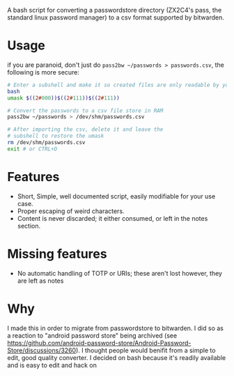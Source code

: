 A bash script for converting a passwordstore directory (ZX2C4's pass, the standard linux password manager) to a csv format supported by bitwarden.

# Usage

if you are paranoid, don't just do `pass2bw ~/passwords > passwords.csv`, the following is more secure:
```sh
# Enter a subshell and make it so created files are only readable by you
bash
umask $((2#000))$((2#111))$((2#111))

# Convert the passwords to a csv file store in RAM
pass2bw ~/passwords > /dev/shm/passwords.csv

# After importing the csv, delete it and leave the
# subshell to restore the umask
rm /dev/shm/passwords.csv
exit # or CTRL+D
```
# Features

- Short, Simple, well documented script, easily modifiable for your use case.
- Proper escaping of weird characters.
- Content is never discarded; it either consumed, or left in the notes section.


# Missing features

- No automatic handling of TOTP or URIs; these aren't lost however, they are left as notes

# Why

I made this in order to migrate from passwordstore to bitwarden. I did so as a reaction to "android password store" being archived (see https://github.com/android-password-store/Android-Password-Store/discussions/3260). I thought people would benifit from a simple to edit, good quality converter. I decided on bash because it's readily available and is easy to edit and hack on
